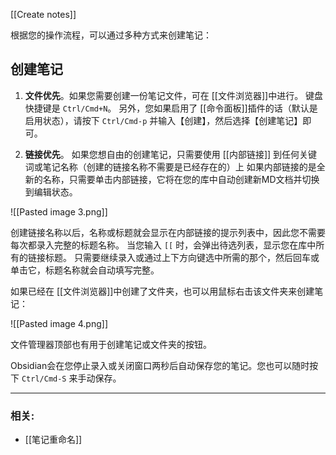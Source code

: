 [[Create notes]]

根据您的操作流程，可以通过多种方式来创建笔记：

## 创建笔记

1. **文件优先**。如果您需要创建一份笔记文件，可在 [[文件浏览器]]中进行。 
键盘快捷键是 `Ctrl/Cmd+N`。
另外，您如果启用了 [[命令面板]]插件的话（默认是启用状态），请按下 `Ctrl/Cmd-p` 并输入【创建】，然后选择【创建笔记】即可。
 
1. **链接优先**。 如果您想自由的创建笔记，只需要使用 [[内部链接]] 到任何关键词或笔记名称（创建的链接名称不需要是已经存在的）上
如果内部链接的是全新的名称，只需要单击内部链接，它将在您的库中自动创建新MD文档并切换到编辑状态。

![[Pasted image 3.png]]

创建链接名称以后，名称或标题就会显示在内部链接的提示列表中，因此您不需要每次都录入完整的标题名称。
当您输入 `[[` 时，会弹出待选列表，显示您在库中所有的链接标题。
只需要继续录入或通过上下方向键选中所需的那个，然后回车或单击它，标题名称就会自动填写完整。

如果已经在 [[文件浏览器]]中创建了文件夹，也可以用鼠标右击该文件夹来创建笔记：

![[Pasted image 4.png]]

文件管理器顶部也有用于创建笔记或文件夹的按钮。

Obsidian会在您停止录入或关闭窗口两秒后自动保存您的笔记。您也可以随时按下 `Ctrl/Cmd-S` 来手动保存。

---
### 相关:

- [[笔记重命名]]

